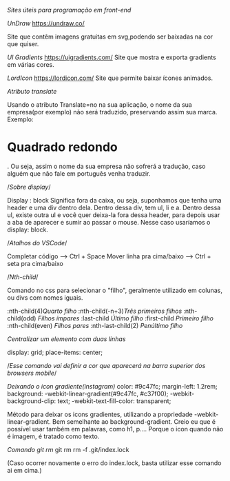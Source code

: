 *Sites úteis para programação em front-end*

*UnDraw*
https://undraw.co/

Site que contêm imagens gratuitas em svg,podendo ser baixadas na cor que quiser.

*UI Gradients*
https://uigradients.com/
Site que mostra e exporta gradients em várias cores.

*LordIcon*
https://lordicon.com/
Site que permite baixar ícones animados.

*Atributo translate*

Usando o atributo Translate=no na sua aplicação, o nome da sua empresa(por exemplo) não será traduzido, preservando assim sua marca. Exemplo:
<h1 translate="no"> Quadrado redondo </h1>. Ou seja, assim o nome da sua empresa não sofrerá a tradução, caso alguém que não fale em português venha traduzir.

/*Sobre display*/

Display : block
Significa fora da caixa, ou seja, suponhamos que tenha uma header e uma div dentro dela.
Dentro dessa div, tem ul, li e a. Dentro dessa ul, existe outra ul e você quer deixa-la
fora dessa header, para depois usar a aba de aparecer e sumir ao passar o mouse. Nesse
caso usaríamos o display: block.

/*Atalhos do VSCode*/

Completar código --> Ctrl + Space
Mover linha pra cima/baixo --> Ctrl + seta pra cima/baixo

/*Nth-child*/

Comando no css para selecionar o "filho", geralmente utilizado em colunas, ou divs com nomes iguais.

:nth-child(4)*Quarto filho*
:nth-child(-n+3)*Três primeiros filhos*
:nth-child(odd) *Filhos ímpares*
:last-child *Último filho*
:first-child *Primeiro filho*
:nth-child(even) *Filhos pares*
:nth-last-child(2) *Penúltimo filho*

*Centralizar um elemento com duas linhas*

display: grid;
place-items: center;

<meta name="theme-color" content="#fff"> /*Esse comando vai definir a cor que aparecerá na barra superior dos browsers mobile*/

*Deixando o icon gradiente(instagram)*
 color: #9c47fc;
    margin-left: 1.2rem;
    background: -webkit-linear-gradient(#9c47fc, #c37f00);
    -webkit-background-clip: text;
    -webkit-text-fill-color: transparent; 

Método para deixar os icons gradientes, utilizando a propriedade -webkit-linear-gradient. Bem semelhante ao background-gradient. Creio eu que é possível usar também em palavras, como h1, p.... Porque o icon quando não é imagem, é tratado como texto.

*Comando git rm*
git rm
rm -f .git/index.lock

(Caso ocorrer novamente o erro do index.lock, basta utilizar esse comando ai em cima.)
